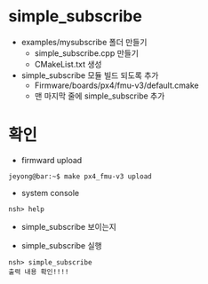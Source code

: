 ﻿# simple_subscribe
 * examples/mysubscribe 폴더 만들기
   * simple_subscribe.cpp 만들기
   * CMakeList.txt 생성
 * simple_subscribe 모듈 빌드 되도록 추가
   * Firmware/boards/px4/fmu-v3/default.cmake
   * 맨 마지막 줄에 simple_subscribe 추가

# 확인
 * firmward upload
```console
jeyong@bar:~$ make px4_fmu-v3 upload
```
 * system console
```console
nsh> help
```
   * simple_subscribe 보이는지

 * simple_subscribe 실행
```console
nsh> simple_subscribe
출력 내용 확인!!!!
```
